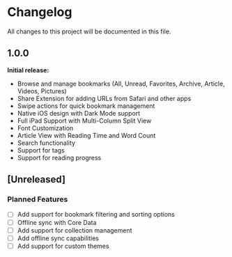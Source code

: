 # Changelog

All changes to this project will be documented in this file.

## 1.0.0

**Initial release:**
- Browse and manage bookmarks (All, Unread, Favorites, Archive, Article, Videos, Pictures)
- Share Extension for adding URLs from Safari and other apps
- Swipe actions for quick bookmark management
- Native iOS design with Dark Mode support
- Full iPad Support with Multi-Column Split View
- Font Customization
- Article View with Reading Time and Word Count
- Search functionality
- Support for tags
- Support for reading progress

## [Unreleased]
### Planned Features
- [ ] Add support for bookmark filtering and sorting options
- [ ] Offline sync with Core Data
- [ ] Add support for collection management
- [ ] Add offline sync capabilities
- [ ] Add support for custom themes
